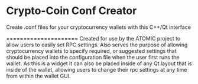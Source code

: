 Crypto-Coin Conf Creator
=====================

Create .conf files for your cryptocurrency wallets with this C++/Qt interface

=====================
Created for use by the ATOMIC project to allow users to easily set RPC settings.
Also serves the purpose of allowing cryptocurrency wallets to specify required,
or suggested settings that should be placed into the configuration file when the 
user first runs the wallet. As this is a widget it can also be placed inside of 
any Qt layout that is inside of the wallet, allowing users to change their rpc
settings at any time from within the wallet GUI.
